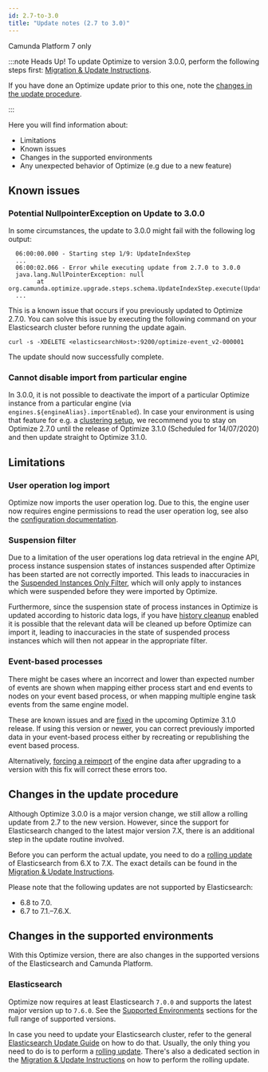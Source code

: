 ```yaml
---
id: 2.7-to-3.0
title: "Update notes (2.7 to 3.0)"
---
```


<span class="badge badge--platform">Camunda Platform 7 only</span>

:::note Heads Up!
To update Optimize to version 3.0.0, perform the following steps first: [Migration & Update Instructions](./instructions.md).

If you have done an Optimize update prior to this one, note the [changes in the update procedure](#changes-in-the-update-procedure).

:::

Here you will find information about:

* Limitations
* Known issues
* Changes in the supported environments
* Any unexpected behavior of Optimize (e.g due to a new feature)

## Known issues

### Potential NullpointerException on Update to 3.0.0

In some circumstances, the update to 3.0.0 might fail with the following log output:

```
  06:00:00.000 - Starting step 1/9: UpdateIndexStep
  ...
  06:00:02.066 - Error while executing update from 2.7.0 to 3.0.0
  java.lang.NullPointerException: null
        at org.camunda.optimize.upgrade.steps.schema.UpdateIndexStep.execute(UpdateIndexStep.java:71)
  ...
```

This is a known issue that occurs if you previously updated to Optimize 2.7.0. You can solve this issue by executing the following command on your Elasticsearch cluster before running the update again.

```
curl -s -XDELETE <elasticsearchHost>:9200/optimize-event_v2-000001
```

The update should now successfully complete.

### Cannot disable import from particular engine

In 3.0.0, it is not possible to deactivate the import of a particular Optimize instance from a particular engine (via `engines.${engineAlias}.importEnabled`). In case your environment is using that feature for e.g. a [clustering setup](../../setup/clustering/), we recommend you to stay on Optimize 2.7.0 until the release of Optimize 3.1.0 (Scheduled for 14/07/2020) and then update straight to Optimize 3.1.0.

## Limitations

### User operation log import

Optimize now imports the user operation log. Due to this, the engine user now requires engine permissions to read the user operation log, see also the [configuration documentation](../../setup/configuration/#connection-to-camunda-platform).

### Suspension filter

Due to a limitation of the user operations log data retrieval in the engine API, process instance suspension states of instances suspended after Optimize has been started are not correctly imported. This leads to inaccuracies in the [Suspended Instances Only Filter](./../../../components/optimize/userguide/additional-features/filters.md/#suspended-and-non-suspended-instances-only-filter), which will only apply to instances which were suspended before they were imported by Optimize.

Furthermore, since the suspension state of process instances in Optimize is updated according to historic data logs, if you have [history cleanup](../../setup/history-cleanup/) enabled it is possible that the relevant data will be cleaned up before Optimize can import it, leading to inaccuracies in the state of suspended process instances which will then not appear in the appropriate filter.

### Event-based processes

There might be cases where an incorrect and lower than expected number of events are shown when mapping either process start and end events to nodes on your event based process, or
when mapping multiple engine task events from the same engine model.

These are known issues and are [fixed](https://jira.camunda.com/browse/OPT-3515) in the upcoming Optimize 3.1.0 release. If using this version or newer, you can correct previously imported data in your event-based process either
by recreating or republishing the event based process.

Alternatively, [forcing a reimport](./instructions.md/#force-reimport-of-engine-data-in-optimize) 
of the engine data after upgrading to a version with this fix will correct these errors too.

## Changes in the update procedure

Although Optimize 3.0.0 is a major version change, we still allow a rolling update from 2.7 to the new version. However, since the support for Elasticsearch changed to the latest major version 7.X, there is an additional step in the update routine involved.

Before you can perform the actual update, you need to do a [rolling update](https://www.elastic.co/guide/en/elasticsearch/reference/current/setup-upgrade.html) of Elasticsearch from 6.X to 7.X. The exact details can be found in the [Migration & Update Instructions](./instructions.md).

Please note that the following updates are not supported by Elasticsearch:

* 6.8 to 7.0.
* 6.7 to 7.1.–7.6.X.

## Changes in the supported environments

With this Optimize version, there are also changes in the supported versions of the Elasticsearch and Camunda Platform.

### Elasticsearch

Optimize now requires at least Elasticsearch `7.0.0` and supports the latest major version up to `7.6.0`.
See the [Supported Environments](./../../../reference/supported-environments.md/#elasticsearch) sections for the full range of supported versions.

In case you need to update your Elasticsearch cluster, refer to the general [Elasticsearch Update Guide](https://www.elastic.co/guide/en/elasticsearch/reference/current/setup-upgrade.html) on how to do that. Usually, the only thing you need to do is to perform a [rolling update](https://www.elastic.co/guide/en/elasticsearch/reference/current/rolling-upgrade.html). There's also a dedicated section in the [Migration & Update Instructions](./instructions.md) on how to perform the rolling update.
